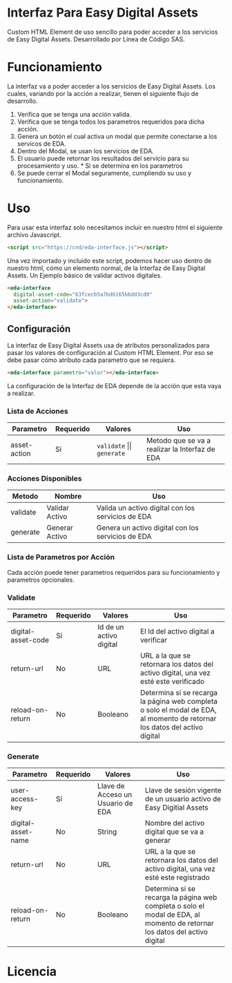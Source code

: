 # Interfaz Para Easy Digital Assets

Custom HTML Element de uso sencillo para poder acceder a los 
servicios de Easy Digital Assets. Desarrollado por Línea de Código SAS.

# Funcionamiento

La interfaz va a poder acceder a los servicios de Easy Digital Assets. 
Los cuales, variando por la acción a realizar, tienen el siguiente flujo de desarrollo.

1. Verifica que se tenga una acción valida.
2. Verifica que se tenga todos los parametros requeridos para dicha acción.
3. Genera un botón el cual activa un modal que permite conectarse a los servicos de EDA.
4. Dentro del Modal, se usan los servicios de EDA.
5. El usuario puede retornar los resultados del servicio para su procesamiento y uso. * Si se determina en los parametros
6. Se puede cerrar el Modal seguramente, cumpliendo su uso y funcionamiento.

# Uso

Para usar esta interfaz solo necesitamos incluir en nuestro html el siguiente archivo Javascript.
```html
<script src="https://cnd/eda-interface.js"></script>
```

Una vez importado y incluido este script, podemos hacer uso dentro de nuestro html, cómo un elemento 
normal, de la Interfaz de Easy Digital Assets. Un Ejemplo básico de validar activos digitales.

```html
<eda-interface
  digital-asset-code="63fcecb5a7bd6165bbdd3cd0"
  asset-action="validate">
</eda-interface>
```

## Configuración

La interfaz de Easy Digital Assets usa de atributos personalizados para 
pasar los valores de configuración al Custom HTML Element. Por eso 
se debe pasar cómo atributo cada parametro que se requiera.

```html
<eda-interface parametro="valor"></eda-interface>
```

La configuración de la Interfaz de EDA depende de la acción que esta vaya a realizar.

### Lista de Acciones
Parametro|Requerido|Valores|Uso
---|---|---|---
asset-action|Sí|`validate` \|\| `generate`|Metodo que se va a realizar la Interfaz de EDA

### Acciones Disponibles
Metodo|Nombre|Uso
---|---|---
validate|Validar Activo|Valida un activo digital con los servicios de EDA
generate|Generar Activo|Genera un activo digital con los servicios de EDA

### Lista de Parametros por Acción
Cada acción puede tener parametros requeridos para su funcionamiento y parametros opcionales.

### Validate
Parametro|Requerido|Valores|Uso
---|---|---|---
digital-asset-code|Sí|Id de un activo digital|El Id del activo digital a verificar
return-url|No|URL|URL a la que se retornara los datos del activo digital, una vez esté este verificado                                  |
reload-on-return|No|Booleano|Determina si se recarga la página web completa o solo el modal de EDA, al momento de retornar los datos del activo digital

### Generate

Parametro|Requerido|Valores|Uso
---|---|---|---
user-access-key|Sí|Llave de Acceso un Usuario de EDA|Llave de sesión vigente de un usuario activo de Easy Digitial Assets
digital-asset-name|No|String|Nombre del activo digital que se va a generar
return-url|No|URL|URL a la que se retornara los datos del activo digital, una vez esté este registrado
reload-on-return|No|Booleano|Determina si se recarga la página web completa o solo el modal de EDA, al momento de retornar los datos del activo digital


# Licencia
